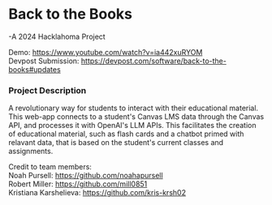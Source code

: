 # Back to the Books
-A 2024 Hacklahoma Project

Demo: https://www.youtube.com/watch?v=ia442xuRYOM  
Devpost Submission: https://devpost.com/software/back-to-the-books#updates  

### Project Description
A revolutionary way for students to interact with their educational material. This web-app connects to a student's Canvas LMS data through the Canvas API, and processes it with OpenAI's LLM APIs. This facilitates the creation of educational material, such as flash cards and a chatbot primed with relavant data, that is based on the student's current classes and assignments.

Credit to team members:  
Noah Pursell: https://github.com/noahapursell  
Robert Miller: https://github.com/mill0851  
Kristiana Karshelieva: https://github.com/kris-krsh02  
